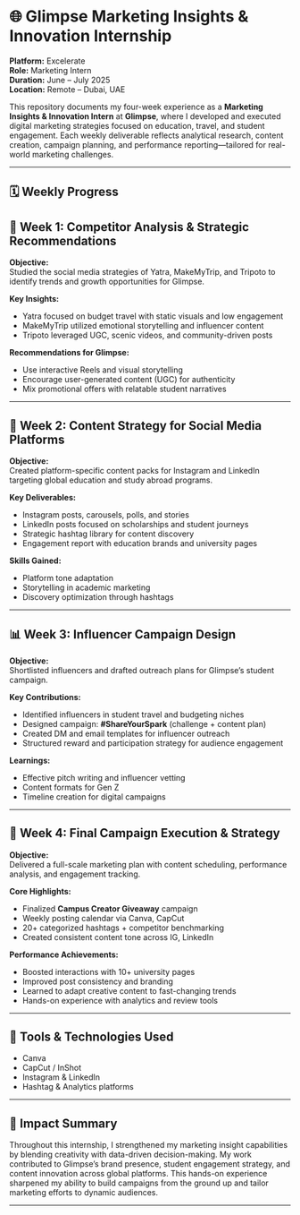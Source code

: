 # 🌐 Glimpse Marketing Insights & Innovation Internship

**Platform:** Excelerate  
**Role:** Marketing Intern  
**Duration:** June – July 2025  
**Location:** Remote – Dubai, UAE  

This repository documents my four-week experience as a **Marketing Insights & Innovation Intern** at **Glimpse**, where I developed and executed digital marketing strategies focused on education, travel, and student engagement. Each weekly deliverable reflects analytical research, content creation, campaign planning, and performance reporting—tailored for real-world marketing challenges.

---
## 🗓 Weekly Progress

## 🚀 Week 1: Competitor Analysis & Strategic Recommendations

**Objective:**  
Studied the social media strategies of Yatra, MakeMyTrip, and Tripoto to identify trends and growth opportunities for Glimpse.

**Key Insights:**  
- Yatra focused on budget travel with static visuals and low engagement  
- MakeMyTrip utilized emotional storytelling and influencer content  
- Tripoto leveraged UGC, scenic videos, and community-driven posts  

**Recommendations for Glimpse:**  
- Use interactive Reels and visual storytelling  
- Encourage user-generated content (UGC) for authenticity  
- Mix promotional offers with relatable student narratives  

---

## 📣 Week 2: Content Strategy for Social Media Platforms

**Objective:**  
Created platform-specific content packs for Instagram and LinkedIn targeting global education and study abroad programs.

**Key Deliverables:**  
- Instagram posts, carousels, polls, and stories  
- LinkedIn posts focused on scholarships and student journeys  
- Strategic hashtag library for content discovery  
- Engagement report with education brands and university pages  

**Skills Gained:**  
- Platform tone adaptation  
- Storytelling in academic marketing  
- Discovery optimization through hashtags  

---

## 📊 Week 3: Influencer Campaign Design

**Objective:**  
Shortlisted influencers and drafted outreach plans for Glimpse’s student campaign.

**Key Contributions:**  
- Identified influencers in student travel and budgeting niches  
- Designed campaign: **#ShareYourSpark** (challenge + content plan)  
- Created DM and email templates for influencer outreach  
- Structured reward and participation strategy for audience engagement  

**Learnings:**  
- Effective pitch writing and influencer vetting  
- Content formats for Gen Z  
- Timeline creation for digital campaigns  

---

## 🧠 Week 4: Final Campaign Execution & Strategy

**Objective:**  
Delivered a full-scale marketing plan with content scheduling, performance analysis, and engagement tracking.

**Core Highlights:**  
- Finalized **Campus Creator Giveaway** campaign  
- Weekly posting calendar via Canva, CapCut  
- 20+ categorized hashtags + competitor benchmarking  
- Created consistent content tone across IG, LinkedIn  

**Performance Achievements:**  
- Boosted interactions with 10+ university pages  
- Improved post consistency and branding  
- Learned to adapt creative content to fast-changing trends  
- Hands-on experience with analytics and review tools  

---

## 📎 Tools & Technologies Used

- Canva    
- CapCut / InShot  
- Instagram & LinkedIn  
- Hashtag & Analytics platforms  

---

## 🎯 Impact Summary

Throughout this internship, I strengthened my marketing insight capabilities by blending creativity with data-driven decision-making. My work contributed to Glimpse’s brand presence, student engagement strategy, and content innovation across global platforms. This hands-on experience sharpened my ability to build campaigns from the ground up and tailor marketing efforts to dynamic audiences.

---

